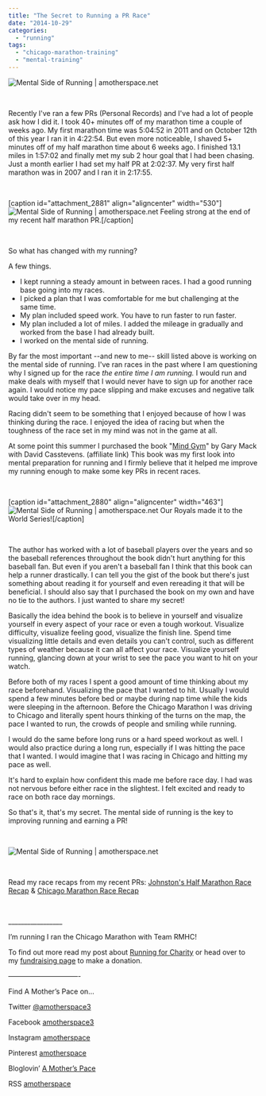 ```yaml
---
title: "The Secret to Running a PR Race"
date: "2014-10-29"
categories: 
  - "running"
tags: 
  - "chicago-marathon-training"
  - "mental-training"
---
```


![Mental Side of Running | amotherspace.net](images/PRRace-1024x620.jpg)

 

Recently I've ran a few PRs (Personal Records) and I've had a lot of people ask how I did it. I took 40+ minutes off of my marathon time a couple of weeks ago. My first marathon time was 5:04:52 in 2011 and on October 12th of this year I ran it in 4:22:54. But even more noticeable, I shaved 5+ minutes off of my half marathon time about 6 weeks ago. I finished 13.1 miles in 1:57:02 and finally met my sub 2 hour goal that I had been chasing. Just a month earlier I had set my half PR at 2:02:37. My very first half marathon was in 2007 and I ran it in 2:17:55.

 

\[caption id="attachment\_2881" align="aligncenter" width="530"\]![Mental Side of Running | amotherspace.net](images/IMG_1248-e1414438986814.jpg) Feeling strong at the end of my recent half marathon PR.\[/caption\]

 

So what has changed with my running?

A few things.

- I kept running a steady amount in between races. I had a good running base going into my races.
- I picked a plan that I was comfortable for me but challenging at the same time.
- My plan included speed work. You have to run faster to run faster.
- My plan included a lot of miles. I added the mileage in gradually and worked from the base I had already built.
- I worked on the mental side of running.

By far the most important --and new to me-- skill listed above is working on the mental side of running. I've ran races in the past where I am questioning why I signed up for the race _the entire time I am running._ I would run and make deals with myself that I would never have to sign up for another race again. I would notice my pace slipping and make excuses and negative talk would take over in my head.

Racing didn't seem to be something that I enjoyed because of how I was thinking during the race. I enjoyed the idea of racing but when the toughness of the race set in my mind was not in the game at all.

At some point this summer I purchased the book "[Mind Gym](http://amzn.to/1tZYorK)" by Gary Mack with David Casstevens. (affiliate link) This book was my first look into mental preparation for running and I firmly believe that it helped me improve my running enough to make some key PRs in recent races.

 

\[caption id="attachment\_2880" align="aligncenter" width="463"\]![Mental Side of Running | amotherspace.net](images/IMG_1198-1024x1024.jpg) Our Royals made it to the World Series!\[/caption\]

 

The author has worked with a lot of baseball players over the years and so the baseball references throughout the book didn't hurt anything for this baseball fan. But even if you aren't a baseball fan I think that this book can help a runner drastically. I can tell you the gist of the book but there's just something about reading it for yourself and even rereading it that will be beneficial. I should also say that I purchased the book on my own and have no tie to the authors. I just wanted to share my secret!

Basically the idea behind the book is to believe in yourself and visualize yourself in every aspect of your race or even a tough workout. Visualize difficulty, visualize feeling good, visualize the finish line. Spend time visualizing little details and even details you can't control, such as different types of weather because it can all affect your race. Visualize yourself running, glancing down at your wrist to see the pace you want to hit on your watch.

Before both of my races I spent a good amount of time thinking about my race beforehand. Visualizing the pace that I wanted to hit. Usually I would spend a few minutes before bed or maybe during nap time while the kids were sleeping in the afternoon. Before the Chicago Marathon I was driving to Chicago and literally spent hours thinking of the turns on the map, the pace I wanted to run, the crowds of people and smiling while running.

I would do the same before long runs or a hard speed workout as well. I would also practice during a long run, especially if I was hitting the pace that I wanted. I would imagine that I was racing in Chicago and hitting my pace as well.

It's hard to explain how confident this made me before race day. I had was not nervous before either race in the slightest. I felt excited and ready to race on both race day mornings.

So that's it, that's my secret. The mental side of running is the key to improving running and earning a PR!

 

![Mental Side of Running | amotherspace.net](images/birdfinal.jpg)

 

Read my race recaps from my recent PRs: [Johnston's Half Marathon Race Recap](http://amotherspace.net/2014/09/johnstons-half-marathon-race-recap/ "Johnston’s Half Marathon Race Recap") & [Chicago Marathon Race Recap](http://amotherspace.net/2014/10/2014-chicago-marathon-race-recap/ "2014 Chicago Marathon Race Recap")

 

\_\_\_\_\_\_\_\_\_\_\_\_\_\_\_\_\_

I’m running I ran the Chicago Marathon with Team RMHC!

To find out more read my post about [Running for Charity](http://amotherspace.net/2014/06/the-chicago-marathon-running-for-charity/) or head over to my [fundraising page](http://www.kintera.org/faf/donorReg/donorPledge.asp?ievent=1097960&supId=399266070) to make a donation.

——————————-

Find A Mother’s Pace on…

Twitter [@amotherspace3](https://twitter.com/amotherspace3)

Facebook [amotherspace3](http://facebook.com/amotherspace3)

Instagram [amotherspace](http://instagram.com/amotherspace)

Pinterest [amotherspace](http://pinterest.com/amotherspace/)

Bloglovin’ [A Mother’s Pace](http://www.bloglovin.com/en/blog/6680087)

RSS [amotherspace](http://feeds.feedburner.com/amotherspace)
